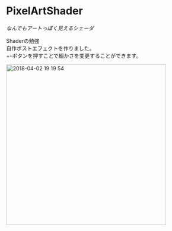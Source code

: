 # PixelArtShader
*なんでもアートっぽく見えるシェーダ*

Shaderの勉強  
自作ポストエフェクトを作りました。  
+-ボタンを押すことで細かさを変更することができます。  

<img width="431" alt="2018-04-02 19 19 54" src="https://user-images.githubusercontent.com/21967550/38193073-14766db4-36ab-11e8-86aa-b4deddc05a93.png">
